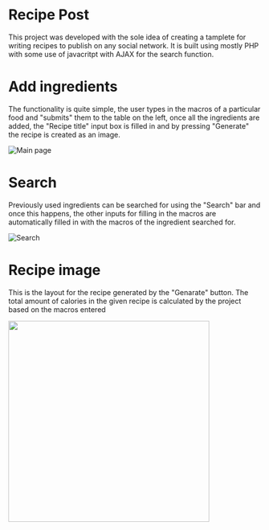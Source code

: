 ﻿# Recipe Post

This project was developed with the sole idea of creating a tamplete for writing recipes to publish on any social network. It is built using mostly PHP with some use of javacritpt with AJAX for the search function.


# Add ingredients

The functionality is quite simple, the user types in the macros of a particular food and "submits" them to the table on the left, once all the ingredients are added, the "Recipe title" input box is filled in and by pressing "Generate" the recipe is created as an image. 

![Main page](https://github.com/MVAPereira/recipePost/blob/main/main_page.png)


# Search

Previously used ingredients can be searched for using the "Search" bar and once this happens, the other inputs for filling in the macros are automatically filled in with the macros of the ingredient searched for.

![Search](https://github.com/MVAPereira/recipePost/blob/main/search.png)


# Recipe image

This is the layout for the recipe generated by the "Genarate" button. The total amount of calories in the given recipe is calculated by the project based on the macros entered

<img src="https://github.com/MVAPereira/recipePost/blob/main/recipe.png" width="400" height="400">
